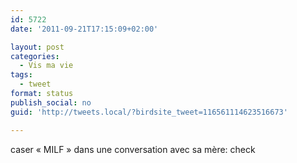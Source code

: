 ```yaml
---
id: 5722
date: '2011-09-21T17:15:09+02:00'

layout: post
categories:
  - Vis ma vie
tags:
  - tweet
format: status
publish_social: no
guid: 'http://tweets.local/?birdsite_tweet=116561114623516673'

---
```


caser « MILF » dans une conversation avec sa mère: check